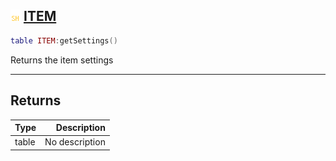 ## ![shared](.gitbook/assets/shared.png) [ITEM](home/ITEM)



```lua
table ITEM:getSettings()
```

Returns the item settings


------
## Returns

| Type   | Description |
| ------ | ----------: |
| table | No description |

